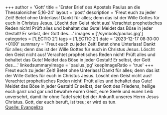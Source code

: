 +++
author = 'Gott'
title = 'Erster Brief des Apostels Paulus an die Thessalonicher 5,16-24'
layout = 'post'
description = 'Freut euch zu jeder Zeit! Betet ohne Unterlass! Dankt für alles; denn das ist der Wille Gottes für euch in Christus Jesus. Löscht den Geist nicht aus! Verachtet prophetisches Reden nicht! Prüft alles und behaltet das Gute! Meidet das Böse in jeder Gestalt! Er selbst, der Gott des....'
images = ['/symbols/paulus.jpg']
categories = ['LECTIO 2']
tags = ['LECTIO 2']
date = '2023-12-17 08:30:00 +0100'
summary = 'Freut euch zu jeder Zeit! Betet ohne Unterlass! Dankt für alles; denn das ist der Wille Gottes für euch in Christus Jesus. Löscht den Geist nicht aus! Verachtet prophetisches Reden nicht! Prüft alles und behaltet das Gute! Meidet das Böse in jeder Gestalt! Er selbst, der Gott des....'
linkedsummaryImage = 'paulus.jpg'
keepImageRatio = 'true'
+++
Freut euch zu jeder Zeit!
Betet ohne Unterlass!
Dankt für alles; denn das ist der Wille Gottes für euch in Christus Jesus.
Löscht den Geist nicht aus!
Verachtet prophetisches Reden nicht!
Prüft alles und behaltet das Gute!
Meidet das Böse in jeder Gestalt!
Er selbst, der Gott des Friedens, heilige euch ganz und gar und bewahre euren Geist, eure Seele und euren Leib unversehrt, damit ihr ohne Tadel seid bei der Ankunft unseres Herrn Jesus Christus.<!--more-->
Gott, der euch beruft, ist treu; er wird es tun.<br> [Quelle: Evangelizo](https://evangeliumtagfuertag.org/DE/gospel)
